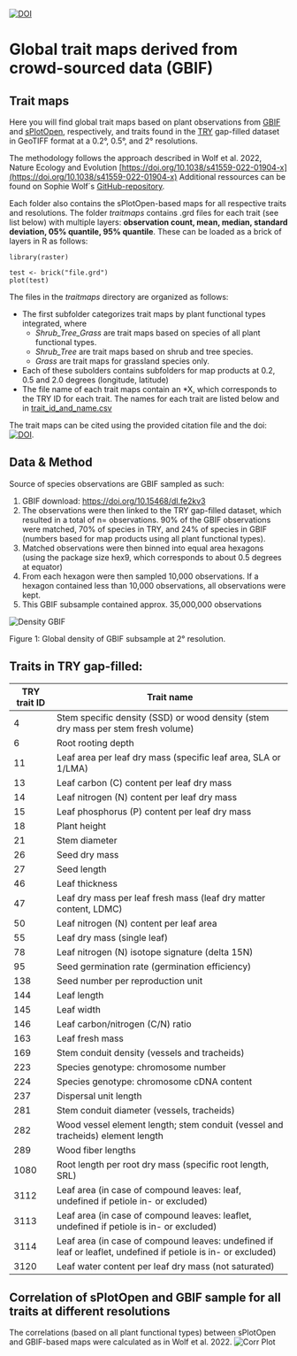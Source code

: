 [![DOI](https://zenodo.org/badge/662935076.svg)]([https://doi.org/10.1111/2041-210X.13968](https://zenodo.org/doi/10.5281/zenodo.10617813))

# Global trait maps derived from crowd-sourced data (GBIF)

## Trait maps

Here you will find global trait maps based on plant observations from [GBIF](https://www.gbif.org/) and [sPlotOpen](https://fmsabatini.github.io/sPlotOpen_Manuscript/), respectively, and traits found in the [TRY](https://try-db.org/TryWeb/Home.php) gap-filled dataset in GeoTIFF format at a 0.2°, 0.5°, and 2° resolutions.

The methodology follows the approach described in Wolf et al. 2022, Nature Ecology and Evolution [https://doi.org/10.1038/s41559-022-01904-x](https://doi.org/10.1038/s41559-022-01904-x)
Additional ressources can be found on Sophie Wolf´s [GitHub-repository](https://github.com/sojwolf/iNaturalist_traits/tree/main).

Each folder also contains the sPlotOpen-based maps for all respective traits and resolutions.
The folder *traitmaps* contains .grd files for each trait (see list below) with multiple layers: **observation count, mean, median, standard deviation, 05% quantile, 95% quantile**. These can be loaded as a brick of layers in R as follows:

```
library(raster)

test <- brick("file.grd")
plot(test)
```

The files in the *traitmaps* directory are organized as follows:
* The first subfolder categorizes trait maps by plant functional types integrated, where
	* *Shrub_Tree_Grass* are trait maps based on species of all plant functional types.
	* *Shrub_Tree* are trait maps based on shrub and tree species.
	* *Grass* are trait maps for grassland species only.
* Each of these subolders contains subfolders for map products at 0.2, 0.5 and 2.0 degrees (longitude, latitude)
* The file name of each trait maps contain an *X<ID>, which corresponds to the TRY ID for each trait. The names for each trait are listed below and in [trait_id_and_name.csv](https://github.com/tejakattenborn/GBIF_trait_maps/blob/main/trait_id_and_name.csv)

The trait maps can be cited using the provided citation file and the doi:
[![DOI](https://zenodo.org/badge/DOI/10.5281/zenodo.8008113.svg)](https://doi.org/10.5281/zenodo.8008113).

## Data & Method

Source of species observations are GBIF sampled as such:
  1. GBIF download: https://doi.org/10.15468/dl.fe2kv3
  2. The observations were then linked to the TRY gap-filled dataset, which resulted in a total of n= observations. 90% of the GBIF observations were matched, 70% of species in TRY, and 24% of species in GBIF (numbers based for map products using all plant functional types).
  3. Matched observations were then binned into equal area hexagons (using the package size hex9, which corresponds to about 0.5 degrees at equator)
  4. From each hexagon were then sampled 10,000 observations. If a hexagon contained less than 10,000 observations, all observations were kept.
  5. This GBIF subsample contained approx. 35,000,000 observations

![Density GBIF](obs_density_GBIF_sample.PNG)

Figure 1: Global density of GBIF subsample at 2° resolution.

## Traits in TRY gap-filled:
| TRY trait ID | Trait name |
|--------------|------------|
| 4            | Stem specific density (SSD) or wood density (stem dry mass per stem fresh volume) |
| 6            | Root rooting depth |
| 11           | Leaf area per leaf dry mass (specific leaf area, SLA or 1/LMA) |
| 13           | Leaf carbon (C) content per leaf dry mass |
| 14           | Leaf nitrogen (N) content per leaf dry mass |
| 15           | Leaf phosphorus (P) content per leaf dry mass |
| 18           | Plant height |
| 21           | Stem diameter |
| 26           | Seed dry mass |
| 27           | Seed length |
| 46           | Leaf thickness |
| 47           | Leaf dry mass per leaf fresh mass (leaf dry matter content, LDMC) |
| 50           | Leaf nitrogen (N) content per leaf area |
| 55           | Leaf dry mass (single leaf) |
| 78           | Leaf nitrogen (N) isotope signature (delta 15N) |
| 95           | Seed germination rate (germination efficiency) |
| 138          | Seed number per reproduction unit |
| 144          | Leaf length |
| 145          | Leaf width |
| 146          | Leaf carbon/nitrogen (C/N) ratio |
| 163          | Leaf fresh mass |
| 169          | Stem conduit density (vessels and tracheids) |
| 223          | Species genotype: chromosome number |
| 224          | Species genotype: chromosome cDNA content |
| 237          | Dispersal unit length |
| 281          | Stem conduit diameter (vessels, tracheids) |
| 282          | Wood vessel element length; stem conduit (vessel and tracheids) element length |
| 289          | Wood fiber lengths |
| 1080         | Root length per root dry mass (specific root length, SRL) |
| 3112         | Leaf area (in case of compound leaves: leaf, undefined if petiole in- or excluded) |
| 3113         | Leaf area (in case of compound leaves: leaflet, undefined if petiole is in- or excluded) |
| 3114         | Leaf area (in case of compound leaves: undefined if leaf or leaflet, undefined if petiole is in- or excluded) |
| 3120         | Leaf water content per leaf dry mass (not saturated) |


## Correlation of sPlotOpen and GBIF sample for all traits at different resolutions

The correlations (based on all plant functional types) between sPlotOpen and GBIF-based maps were calculated as in Wolf et al. 2022.
![Corr Plot](corr_res.PNG)
